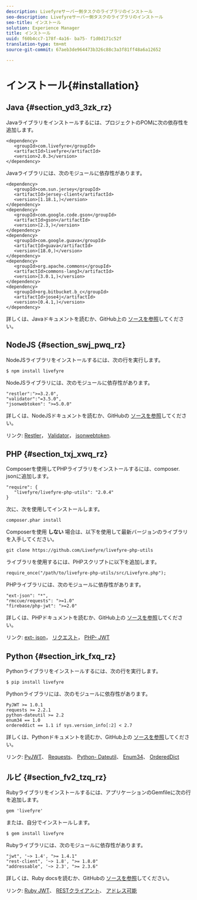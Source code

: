 ```yaml
---
description: Livefyreサーバー側タスクのライブラリのインストール
seo-description: Livefyreサーバー側タスクのライブラリのインストール
seo-title: インストール
solution: Experience Manager
title: インストール
uuid: f60b4cc7-178f-4a16- ba75- f1d0d171c52f
translation-type: tm+mt
source-git-commit: 67aeb3de964473b326c88c3a3f81ff48a6a12652

---
```



# インストール{#installation}


## Java {#section_yd3_3zk_rz}

Javaライブラリをインストールするには、プロジェクトのPOMに次の依存性を追加します。

```
<dependency> 
   <groupId>com.livefyre</groupId> 
   <artifactId>livefyre</artifactId> 
   <version>2.0.3</version> 
</dependency>
```

Javaライブラリには、次のモジュールに依存性があります。

```
<dependency> 
   <groupId>com.sun.jersey</groupId> 
   <artifactId>jersey-client</artifactId> 
   <version>[1.18.1,)</version> 
</dependency> 
<dependency> 
   <groupId>com.google.code.gson</groupId> 
   <artifactId>gson</artifactId> 
   <version>[2.3,)</version> 
</dependency> 
<dependency> 
   <groupId>com.google.guava</groupId> 
   <artifactId>guava</artifactId> 
   <version>[18.0,)</version> 
</dependency> 
<dependency> 
   <groupId>org.apache.commons</groupId> 
   <artifactId>commons-lang3</artifactId> 
   <version>[3.0.1,)</version> 
</dependency> 
<dependency> 
   <groupId>org.bitbucket.b_c</groupId> 
   <artifactId>jose4j</artifactId> 
   <version>[0.4.1,)</version> 
</dependency> 
```

詳しくは、Javaドキュメントを読むか、GitHub上の [ソースを参照](https://github.com/Livefyre/livefyre-java-utils)してください。

## NodeJS {#section_swj_pwq_rz}

NodeJSライブラリをインストールするには、次の行を実行します。

`$ npm install livefyre`

NodeJSライブラリには、次のモジュールに依存性があります。

```
"restler":">=3.2.0", 
"validator":"=3.5.0", 
"jsonwebtoken": ">=5.0.0" 
```

詳しくは、NodeJSドキュメントを読むか、GitHubの [ソースを参照](https://github.com/Livefyre/livefyre-nodejs-utils)してください。

リンク: [Restler](https://github.com/danwrong/restler)， [Validator](https://www.npmjs.org/package/validator)， [jsonwebtoken](https://github.com/auth0/node-jsonwebtoken).

## PHP {#section_txj_xwq_rz}

Composerを使用してPHPライブラリをインストールするには、composer. jsonに追加します。

```
"require": { 
   "livefyre/livefyre-php-utils": "2.0.4" 
}
```

次に、次を使用してインストールします。

```
composer.phar install 
```

Composerを使用 **しない** 場合は、以下を使用して最新バージョンのライブラリを入手してください。

```
git clone https://github.com/Livefyre/livefyre-php-utils 
```

ライブラリを使用するには、PHPスクリプトに以下を追加します。

```
require_once("/path/to/livefyre-php-utils/src/Livefyre.php"); 
```

PHPライブラリには、次のモジュールに依存性があります。

```
"ext-json": "*", 
"rmccue/requests": ">=1.0" 
"firebase/php-jwt": ">=2.0" 
```

詳しくは、PHPドキュメントを読むか、GitHub上の [ソースを参照](https://github.com/Livefyre/livefyre-php-utils)してください。

リンク: [ext- json](https://php.net/manual/en/book.json.php)， [リクエスト](https://github.com/rmccue/Requests/)， [PHP- JWT](https://github.com/firebase/php-jwt/tree/v2.0.0)

## Python {#section_irk_fxq_rz}

Pythonライブラリをインストールするには、次の行を実行します。

`$ pip install livefyre`

Pythonライブラリには、次のモジュールに依存性があります。

```
PyJWT >= 1.0.1  
requests >= 2.2.1  
python-dateutil >= 2.2  
enum34 == 1.0  
ordereddict == 1.1 if sys.version_info[:2] < 2.7 
```

詳しくは、Pythonドキュメントを読むか、GitHub上の [ソースを参照](https://github.com/Livefyre/livefyre-python-utils)してください。

リンク: [PyJWT](https://github.com/progrium/pyjwt)、 [Requests](https://github.com/kennethreitz/requests)、 [Python- Dateutil](https://pypi.python.org/pypi/python-dateutil)、 [Enum34](https://pypi.python.org/pypi/enum34)、 [OrderedDict](https://pypi.python.org/pypi/ordereddict)

## ルビ {#section_fv2_tzq_rz}

Rubyライブラリをインストールするには、アプリケーションのGemfileに次の行を追加します。

```
gem 'livefyre' 
```

または、自分でインストールします。

`$ gem install livefyre`

Rubyライブラリには、次のモジュールに依存性があります。

```
"jwt", '~> 1.4', ">= 1.4.1"  
"rest-client", '~> 1.8', ">= 1.8.0"  
"addressable", '~> 2.3', ">= 2.3.6" 
```

詳しくは、Ruby docsを読むか、GitHubの [ソースを参照](https://github.com/Livefyre/livefyre-ruby-utils)してください。

リンク: [Ruby JWT](https://github.com/firebase/php-jwt/tree/v2.0.0)、 [RESTクライアント](https://github.com/rest-client/rest-client/)、 [アドレス可能](https://github.com/sporkmonger/addressable)
